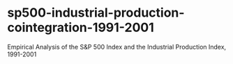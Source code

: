 # sp500-industrial-production-cointegration-1991-2001
Empirical Analysis of the S&amp;P 500 Index and the Industrial Production Index, 1991-2001
